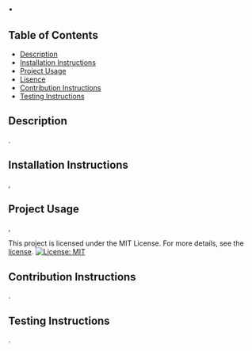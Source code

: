 # .


## Table of Contents
  - [Description](#Description)
  - [Installation Instructions](#Installation)
  - [Project Usage](#Project)
  - [Lisence](#Lisence)
  - [Contribution Instructions](#Contribution)
  - [Testing Instructions](#Testing)

## Description 

.

## Installation Instructions 

,

## Project Usage 

,



This project is licensed under the MIT License. For more details, see the [license](https://opensource.org/licenses/MIT).
[![License: MIT](https://img.shields.io/badge/License-MIT-yellow.svg)](https://opensource.org/licenses/MIT)

## Contribution Instructions

.

## Testing Instructions

.

